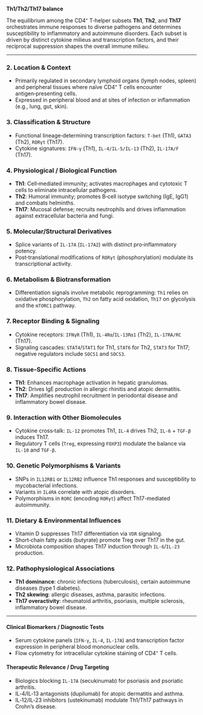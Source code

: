 **Th1/Th2/Th17 balance**

The equilibrium among the CD4⁺ T‑helper subsets **Th1**, **Th2**, and **Th17** orchestrates immune responses to diverse pathogens and determines susceptibility to inflammatory and autoimmune disorders. Each subset is driven by distinct cytokine milieus and transcription factors, and their reciprocal suppression shapes the overall immune milieu.

---

### 2. Location & Context
- Primarily regulated in secondary lymphoid organs (lymph nodes, spleen) and peripheral tissues where naïve CD4⁺ T cells encounter antigen‑presenting cells.
- Expressed in peripheral blood and at sites of infection or inflammation (e.g., lung, gut, skin).

### 3. Classification & Structure
- Functional lineage‑determining transcription factors: `T-bet` (Th1), `GATA3` (Th2), `RORγt` (Th17).
- Cytokine signatures: `IFN‑γ` (Th1), `IL‑4/IL‑5/IL‑13` (Th2), `IL‑17A/F` (Th17).

### 4. Physiological / Biological Function
- **Th1**: Cell‑mediated immunity; activates macrophages and cytotoxic T cells to eliminate intracellular pathogens.
- **Th2**: Humoral immunity; promotes B‑cell isotype switching (IgE, IgG1) and combats helminths.
- **Th17**: Mucosal defense; recruits neutrophils and drives inflammation against extracellular bacteria and fungi.

### 5. Molecular/Structural Derivatives
- Splice variants of `IL‑17A` (`IL‑17A2`) with distinct pro‑inflammatory potency.
- Post‑translational modifications of `RORγt` (phosphorylation) modulate its transcriptional activity.

### 6. Metabolism & Biotransformation
- Differentiation signals involve metabolic reprogramming: `Th1` relies on oxidative phosphorylation, `Th2` on fatty acid oxidation, `Th17` on glycolysis and the `mTORC1` pathway.

### 7. Receptor Binding & Signaling
- Cytokine receptors: `IFNγR` (Th1), `IL‑4Rα`/`IL‑13Rα1` (Th2), `IL‑17RA/RC` (Th17).
- Signaling cascades: `STAT4`/`STAT1` for Th1, `STAT6` for Th2, `STAT3` for Th17; negative regulators include `SOCS1` and `SOCS3`.

### 8. Tissue‑Specific Actions
- **Th1**: Enhances macrophage activation in hepatic granulomas.
- **Th2**: Drives IgE production in allergic rhinitis and atopic dermatitis.
- **Th17**: Amplifies neutrophil recruitment in periodontal disease and inflammatory bowel disease.

### 9. Interaction with Other Biomolecules
- Cytokine cross‑talk: `IL‑12` promotes Th1, `IL‑4` drives Th2, `IL‑6` + `TGF‑β` induces Th17.
- Regulatory T cells (`Treg`, expressing `FOXP3`) modulate the balance via `IL‑10` and `TGF‑β`.

### 10. Genetic Polymorphisms & Variants
- SNPs in `IL12RB1` or `IL12RB2` influence Th1 responses and susceptibility to mycobacterial infections.
- Variants in `IL4RA` correlate with atopic disorders.
- Polymorphisms in `RORC` (encoding `RORγt`) affect Th17-mediated autoimmunity.

### 11. Dietary & Environmental Influences
- Vitamin D suppresses Th17 differentiation via `VDR` signaling.
- Short‑chain fatty acids (butyrate) promote Treg over Th17 in the gut.
- Microbiota composition shapes Th17 induction through `IL‑6`/`IL‑23` production.

### 12. Pathophysiological Associations
- **Th1 dominance**: chronic infections (tuberculosis), certain autoimmune diseases (type 1 diabetes).
- **Th2 skewing**: allergic diseases, asthma, parasitic infections.
- **Th17 overactivity**: rheumatoid arthritis, psoriasis, multiple sclerosis, inflammatory bowel disease.

---

#### Clinical Biomarkers / Diagnostic Tests
- Serum cytokine panels (`IFN‑γ`, `IL‑4`, `IL‑17A`) and transcription factor expression in peripheral blood mononuclear cells.
- Flow cytometry for intracellular cytokine staining of CD4⁺ T cells.

#### Therapeutic Relevance / Drug Targeting
- Biologics blocking `IL‑17A` (secukinumab) for psoriasis and psoriatic arthritis.
- IL‑4/IL‑13 antagonists (dupilumab) for atopic dermatitis and asthma.
- IL‑12/IL‑23 inhibitors (ustekinumab) modulate Th1/Th17 pathways in Crohn’s disease.